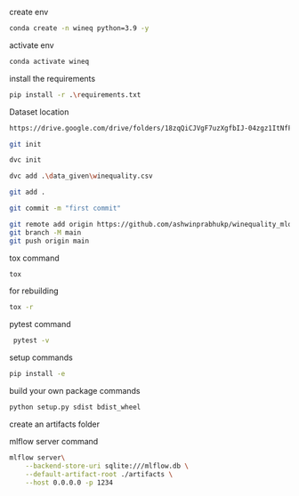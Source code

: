 create env

```bash
conda create -n wineq python=3.9 -y
```

activate env
```bash
conda activate wineq
```
install the requirements
```bash
pip install -r .\requirements.txt
```
Dataset location
```bash
https://drive.google.com/drive/folders/18zqQiCJVgF7uzXgfbIJ-04zgz1ItNfF5?usp=sharing
```
```bash
git init
```
```bash
dvc init
```
```bash
dvc add .\data_given\winequality.csv
```
```bash
git add .
```
```bash
git commit -m "first commit"
```
```bash
git remote add origin https://github.com/ashwinprabhukp/winequality_mlops.git
git branch -M main
git push origin main
```

tox command
```bash
tox
```

for rebuilding
```bash
tox -r
```

pytest command
```bash
 pytest -v
 ```

setup commands
```bash
pip install -e
```

build your own package commands
```bash
python setup.py sdist bdist_wheel
```
create an artifacts folder

mlflow server command
```bash
mlflow server\
    --backend-store-uri sqlite:///mlflow.db \
    --default-artifact-root ./artifacts \
    --host 0.0.0.0 -p 1234
```